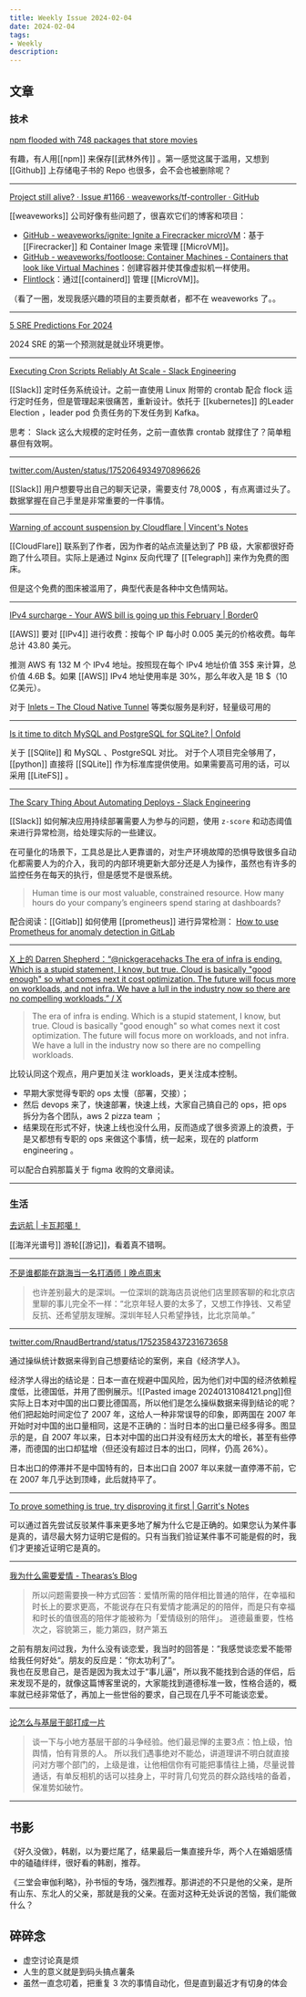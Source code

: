 ```yaml
---
title: Weekly Issue 2024-02-04
date: 2024-02-04
tags:
- Weekly
description:  
---
```



## 文章

### 技术

[npm flooded with 748 packages that store movies](https://blog.sonatype.com/npm-flooded-with-748-packages-that-store-movies)

有趣，有人用[[npm]] 来保存[[武林外传]] 。第一感觉这属于滥用，又想到 [[Github]] 上存储电子书的 Repo 也很多，会不会也被删除呢？

---

[Project still alive? · Issue #1166 · weaveworks/tf-controller · GitHub](https://github.com/weaveworks/tf-controller/issues/1166#issuecomment-1904892837)

[[weaveworks]] 公司好像有些问题了，很喜欢它们的博客和项目：
- [GitHub - weaveworks/ignite: Ignite a Firecracker microVM](https://github.com/weaveworks/ignite)：基于 [[Firecracker]] 和 Container Image 来管理 [[MicroVM]]。
- [GitHub - weaveworks/footloose: Container Machines - Containers that look like Virtual Machines](https://github.com/weaveworks/footloose)：创建容器并使其像虚拟机一样使用。
- [Flintlock](https://github.com/weaveworks-liquidmetal/flintlock)：通过[[containerd]] 管理 [[MicroVM]]。

（看了一圈，发现我感兴趣的项目的主要贡献者，都不在 weaveworks 了。。

---

[5 SRE Predictions For 2024](https://www.codereliant.io/5-sre-predictions-for-2024/)

2024 SRE 的第一个预测就是就业环境更惨。

---

[Executing Cron Scripts Reliably At Scale - Slack Engineering](https://slack.engineering/executing-cron-scripts-reliably-at-scale/)

[[Slack]] 定时任务系统设计。之前一直使用 Linux 附带的 crontab 配合 flock 运行定时任务，但是管理起来很痛苦，重新设计。依托于 [[kubernetes]] 的Leader Election ，leader pod 负责任务的下发任务到 Kafka。

思考： Slack 这么大规模的定时任务，之前一直依靠 crontab 就撑住了？简单粗暴但有效啊。

---


[twitter.com/Austen/status/1752064934970896626](https://twitter.com/Austen/status/1752064934970896626)

[[Slack]] 用户想要导出自己的聊天记录，需要支付 78,000$ ，有点离谱过头了。数据掌握在自己手里是非常重要的一件事情。

---

[Warning of account suspension by Cloudflare | Vincent's Notes](https://missuo.me/posts/cloudflare-1pb/)

[[CloudFlare]] 联系到了作者，因为作者的站点流量达到了 PB 级，大家都很好奇跑了什么项目。实际上是通过 Nginx 反向代理了 [[Telegraph]] 来作为免费的图床。

但是这个免费的图床被滥用了，典型代表是各种中文色情网站。

---

[IPv4 surcharge - Your AWS bill is going up this February | Border0](https://www.border0.com/blogs/ipv4-surcharge---your-aws-bill-is-going-up-this-february)

[[AWS]] 要对 [[IPv4]] 进行收费：按每个 IP 每小时 0.005 美元的价格收费。每年总计 43.80 美元。  

推测 AWS 有 132 M 个 IPv4 地址。按照现在每个 IPv4 地址价值 35$ 来计算，总价值 4.6B $。如果 [[AWS]] IPv4 地址使用率是 30%，那么年收入是 1B $（10 亿美元）。

对于 [Inlets – The Cloud Native Tunnel](https://inlets.dev/) 等类似服务是利好，轻量级可用的

---

[Is it time to ditch MySQL and PostgreSQL for SQLite? | Onfold](https://onfold.sh/blog/is-it-time-to-ditch-mysql-and-postgresql-for-sqlite)

关于 [[SQlite]] 和 MySQL 、PostgreSQL 对比。 对于个人项目完全够用了，[[python]] 直接将 [[SQLite]] 作为标准库提供使用。如果需要高可用的话，可以采用 [[LiteFS]] 。

---

[The Scary Thing About Automating Deploys - Slack Engineering](https://slack.engineering/the-scary-thing-about-automating-deploys/)

[[Slack]] 如何解决应用持续部署需要人为参与的问题，使用 `z-score` 和动态阈值来进行异常检测，给处理实际的一些建议。

在可量化的场景下，工具总是比人更靠谱的，对生产环境故障的恐惧导致很多自动化都需要人为的介入，我司的内部环境更新大部分还是人为操作，虽然也有许多的监控任务在每天的执行，但是感觉不是很系统。

>Human time is our most valuable, constrained resource. How many hours do your company’s engineers spend staring at dashboards?

配合阅读：[[Gitlab]] 如何使用 [[prometheus]] 进行异常检测： [How to use Prometheus for anomaly detection in GitLab](https://about.gitlab.com/blog/2019/07/23/anomaly-detection-using-prometheus/)

---

[X 上的 Darren Shepherd：“@nickgeracehacks The era of infra is ending. Which is a stupid statement, I know, but true. Cloud is basically "good enough" so what comes next it cost optimization. The future will focus more on workloads, and not infra. We have a lull in the industry now so there are no compelling workloads.” / X](https://x.com/ibuildthecloud/status/1753883034645111127?s=20)

>The era of infra is ending. Which is a stupid statement, I know, but true. Cloud is basically "good enough" so what comes next it cost optimization. The future will focus more on workloads, and not infra. We have a lull in the industry now so there are no compelling workloads.

比较认同这个观点，用户更加关注 workloads，更关注成本控制。
- 早期大家觉得专职的 ops 太慢（部署，交接）；
- 然后 devops 来了，快速部署，快速上线，大家自己搞自己的 ops，把 ops 拆分为各个团队，aws 2 pizza team ； 
- 结果现在形式不好，快速上线也没什么用，反而造成了很多资源上的浪费，于是又都想有专职的 ops 来做这个事情，统一起来，现在的 platform engineering 。

可以配合白鸦那篇关于 figma 收购的文章阅读。

---



### 生活

[去远航 | 卡瓦邦噶！](https://www.kawabangga.com/posts/5662)

[[海洋光谱号]] 游轮[[游记]]，看着真不错啊。

---

[不是谁都能在跳海当一名打酒师丨晚点周末](https://mp.weixin.qq.com/s/KbamZ7MIv2qQjkutJRaqjA)

>也许差别最大的是深圳。一位深圳的跳海店员说他们店里顾客聊的和北京店里聊的事儿完全不一样：“北京年轻人要的太多了，又想工作挣钱、又希望反抗、还希望朋友理解。深圳年轻人只希望挣钱，比北京简单。”

---

[twitter.com/RnaudBertrand/status/1752358437231673658](https://twitter.com/RnaudBertrand/status/1752358437231673658)

通过操纵统计数据来得到自己想要结论的案例，来自《经济学人》。

经济学人得出的结论是：日本一直在规避中国风险，因为他们对中国的经济依赖程度低，比德国低，并用了图例展示。![[Pasted image 20240131084121.png]]但实际上日本对中国的出口要比德国高，所以他们是怎么操纵数据来得到结论的呢？他们把起始时间定位了 2007 年，这给人一种非常误导的印象，即两国在 2007 年开始时对中国的出口量相同，这是不正确的：当时日本的出口量已经多得多。图显示的是，自 2007 年以来，日本对中国的出口并没有经历太大的增长，甚至有些停滞，而德国的出口却猛增（但还没有超过日本的出口，同样，仍高 26%）。

日本出口的停滞并不是中国特有的，日本出口自 2007 年以来就一直停滞不前，它在 2007 年几乎达到顶峰，此后就持平了。

---

[To prove something is true, try disproving it first | Garrit's Notes](https://garrit.xyz/posts/2024-01-30-to-prove-something-is-true-try-disproving-it-first?utm_source=rss)

可以通过首先尝试反驳某件事来更多地了解为什么它是正确的。如果您认为某件事是真的，请尽最大努力证明它是假的。只有当我们验证某件事不可能是假的时，我们才更接近证明它是真的。

---

[我为什么需要爱情 - Thearas’s Blog](https://thearas.github.io/%E6%97%A5%E5%B8%B8/why-I-need-love/)

>所以问题需要换一种方式回答：爱情所需的陪伴相比普通的陪伴，在幸福和时长上的要求更高，不能说存在只有爱情才能满足的的陪伴，而是只有幸福和时长的值很高的陪伴才能被称为「爱情级别的陪伴」。
>道德最重要，性格次之，容貌第三，能力第四，财产第五

之前有朋友问过我，为什么没有谈恋爱，我当时的回答是：”我感觉谈恋爱不能带给我任何好处“。朋友的反应是：“你太功利了”。  
我也在反思自己，是否是因为我太过于“事儿逼”，所以我不能找到合适的伴侣，后来发现不是的，就像这篇博客里说的，大家能找到道德标准一致，性格合适的，概率就已经非常低了，再加上一些世俗的要求，自己现在几乎不可能谈恋爱。

---

[论怎么与基层干部打成一片](https://disksing.com/country-story/)

>谈一下与小地方基层干部的斗争经验。他们最忌惮的主要3点：怕上级，怕舆情，怕有背景的人。 所以我们遇事绝对不能怂，讲道理讲不明白就直接问对方哪个部门的，上级是谁，让他相信你有可能把事情往上捅，尽量说普通话，有单反相机的话可以挂身上，平时背几句党员的群众路线啥的备着，保准势如破竹。

---


## 书影

《好久没做》，韩剧，以为要烂尾了，结果最后一集直接升华，两个人在婚姻感情中的磕磕绊绊，很好看的韩剧，推荐。

《三堂会审伽利略》，孙书恒的专场，强烈推荐。那讲述的不只是他的父亲，是所有山东、东北人的父亲，那就是我的父亲。在面对这种无处诉说的苦恼，我们能做什么？

## 碎碎念

* 虚空讨论真是烦
* 人生的意义就是到码头搞点薯条
* 虽然一直念叨着，把重复 3 次的事情自动化，但是直到最近才有切身的体会

